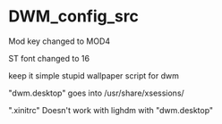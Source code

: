 # DWM_config_src
Mod key changed to MOD4  

ST font changed to 16  

keep it simple stupid wallpaper script for dwm  

"dwm.desktop" goes into /usr/share/xsessions/

".xinitrc" Doesn't work with lighdm with "dwm.desktop"
